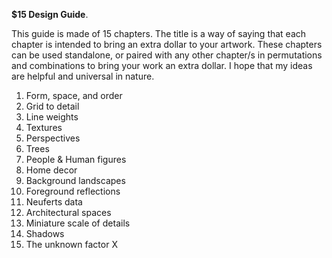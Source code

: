 **$15 Design Guide**.

This guide is made of 15 chapters. The title is a way of saying that each chapter is intended to bring an extra dollar to your artwork. These chapters can be used standalone, or paired with any other chapter/s in permutations and combinations to bring your work an extra dollar. I hope that my ideas are helpful and universal in nature.
1. Form, space, and order
2. Grid to detail
3. Line weights
4. Textures
5. Perspectives
6. Trees
7. People & Human figures
8. Home decor
9. Background landscapes
10. Foreground reflections
11. Neuferts data
12. Architectural spaces
13. Miniature scale of details
14. Shadows
15. The unknown factor X
